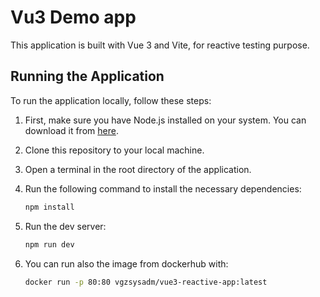 # Vu3 Demo app

This application is built with Vue 3 and Vite, for reactive testing purpose.

## Running the Application

To run the application locally, follow these steps:

1. First, make sure you have Node.js installed on your system. You can download it from [here](https://nodejs.org/).

2. Clone this repository to your local machine.

3. Open a terminal in the root directory of the application.

4. Run the following command to install the necessary dependencies:
   ```bash
   npm install

5. Run the dev server:
   ```bash
   npm run dev

6. You can run also the image from dockerhub with:
   ```bash
   docker run -p 80:80 vgzsysadm/vue3-reactive-app:latest